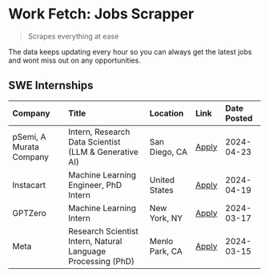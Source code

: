 # Work Fetch: Jobs Scrapper
> Scrapes everything at ease

The data keeps updating every hour so you can always get the latest jobs and wont miss out on any opportunities.

## SWE Internships
<!--START_SECTION:workfetch-->
| Company                 | Title                                                        | Location       | Link                                                                                                                                                                                                                                                                           | Date Posted   |
|:------------------------|:-------------------------------------------------------------|:---------------|:-------------------------------------------------------------------------------------------------------------------------------------------------------------------------------------------------------------------------------------------------------------------------------|:--------------|
| pSemi, A Murata Company | Intern, Research Data Scientist (LLM & Generative AI)        | San Diego, CA  | [Apply](https://www.linkedin.com/jobs/view/intern-research-data-scientist-llm-generative-ai-at-psemi-a-murata-company-3887074168?position=7&pageNum=0&refId=9lvFq6GM4HytQhBDOae0LQ%3D%3D&trackingId=62f%2F%2FPdXZndx0sYlvWozmQ%3D%3D&trk=public_jobs_jserp-result_search-card) | 2024-04-23    |
| Instacart               | Machine Learning Engineer, PhD Intern                        | United States  | [Apply](https://www.linkedin.com/jobs/view/machine-learning-engineer-phd-intern-at-instacart-3901991739?position=2&pageNum=0&refId=9lvFq6GM4HytQhBDOae0LQ%3D%3D&trackingId=tg0g%2FfiItEuDK3Fi3KdZ4Q%3D%3D&trk=public_jobs_jserp-result_search-card)                            | 2024-04-19    |
| GPTZero                 | Machine Learning Intern                                      | New York, NY   | [Apply](https://www.linkedin.com/jobs/view/machine-learning-intern-at-gptzero-3860723963?position=6&pageNum=0&refId=9lvFq6GM4HytQhBDOae0LQ%3D%3D&trackingId=rnCW5L%2Fo9p2d85Q8JOvjsg%3D%3D&trk=public_jobs_jserp-result_search-card)                                           | 2024-03-17    |
| Meta                    | Research Scientist Intern, Natural Language Processing (PhD) | Menlo Park, CA | [Apply](https://www.linkedin.com/jobs/view/research-scientist-intern-natural-language-processing-phd-at-meta-3858718375?position=8&pageNum=0&refId=9lvFq6GM4HytQhBDOae0LQ%3D%3D&trackingId=KD%2BG6Iy2hIQhsDOtcrmKZg%3D%3D&trk=public_jobs_jserp-result_search-card)            | 2024-03-15    |
<!--END_SECTION:workfetch-->
